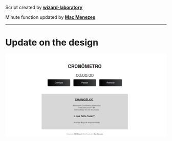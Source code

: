 Script created by [**wizard-laboratory**](https://github.com/wizard-laboratory)

Minute function updated by [**Mac Menezes**](https://github.com/alexmatheus21/Mac-Menezes)
***

# Update on the design
![Webpage preview](https://github.com/alexmatheus21/stopwatch/blob/main/img/screenshot.png?raw=true)


